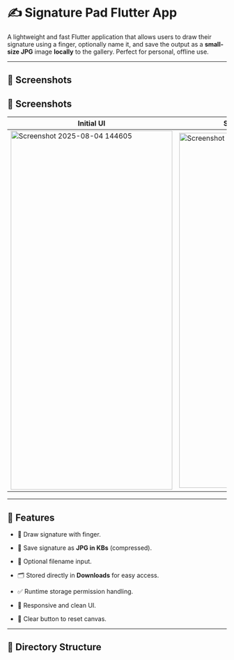 # ✍️ Signature Pad Flutter App

A lightweight and fast Flutter application that allows users to draw their signature using a finger, optionally name it, and save the output as a **small-size JPG** image **locally** to the gallery. Perfect for personal, offline use.

---

## 📸 Screenshots

## 📸 Screenshots

| Initial UI                             | Signature with Name                       | Saved Signatures                        |
|----------------------------------------|-------------------------------------------|------------------------------------------|
| <img width="371" height="824" alt="Screenshot 2025-08-04 144605" src="https://github.com/user-attachments/assets/b81bc741-4b1d-4196-b80c-106b54fd6e44" /> | <img width="367" height="815" alt="Screenshot 2025-08-04 144632" src="https://github.com/user-attachments/assets/0beddfd0-434b-402c-9c9a-ed008b8d28bb" /> | <img width="369" height="820" alt="image" src="https://github.com/user-attachments/assets/69bc58ad-01e9-4804-b5cb-ea1a5e39150d" />|


---

## 🚀 Features


- 🎨 Draw signature with finger.

- 💾 Save signature as **JPG in KBs** (compressed).
- 📝 Optional filename input.
- 🗂️ Stored directly in **Downloads** for easy access.
- ✅ Runtime storage permission handling.
- 📱 Responsive and clean UI.
- 🧹 Clear button to reset canvas.

---

## 📁 Directory Structure

